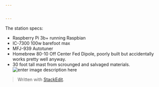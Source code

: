 ```yaml
---


---
```


<p>The station specs:</p>
<ul>
<li>Raspberry Pi 3b+ running Raspbian</li>
<li>IC-7300 100w barefoot max</li>
<li>MFJ-939 Autotuner</li>
<li>Homebrew 80-10 Off Center Fed Dipole, poorly built but accidentally works pretty well anyway.</li>
<li>30 foot tall mast from scrounged and salvaged materials.<br>
<img src="https://i.postimg.cc/hv6yxbX5/309520-1.jpg" alt="enter image description here"></li>
</ul>
<blockquote>
<p>Written with <a href="https://stackedit.io/">StackEdit</a>.</p>
</blockquote>

<!--stackedit_data:
eyJoaXN0b3J5IjpbLTE3Nzg0MTQ0NDVdfQ==
-->